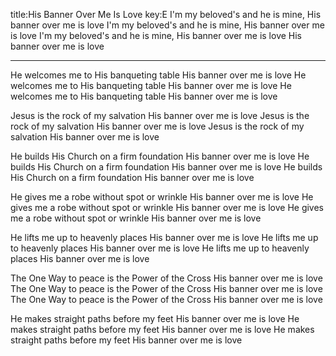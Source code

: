 title:His Banner Over Me Is Love
key:E
I'm my beloved's and he is mine, His banner over me is love 
I'm my beloved's and he is mine, His banner over me is love 
I'm my beloved's and he is mine, His banner over me is love
His banner over me is love

---

He welcomes me to His banqueting table
His banner over me is love
He welcomes me to His banqueting table
His banner over me is love
He welcomes me to His banqueting table
His banner over me is love

Jesus is the rock of my salvation
His banner over me is love
Jesus is the rock of my salvation
His banner over me is love
Jesus is the rock of my salvation
His banner over me is love

He builds His Church on a firm foundation
His banner over me is love
He builds His Church on a firm foundation
His banner over me is love
He builds His Church on a firm foundation
His banner over me is love

He gives me a robe without spot or wrinkle
His banner over me is love
He gives me a robe without spot or wrinkle
His banner over me is love
He gives me a robe without spot or wrinkle
His banner over me is love

He lifts me up to heavenly places
His banner over me is love
He lifts me up to heavenly places
His banner over me is love
He lifts me up to heavenly places
His banner over me is love

The One Way to peace is the Power of the Cross
His banner over me is love
The One Way to peace is the Power of the Cross
His banner over me is love
The One Way to peace is the Power of the Cross
His banner over me is love

He makes straight paths before my feet
His banner over me is love
He makes straight paths before my feet
His banner over me is love
He makes straight paths before my feet
His banner over me is love
